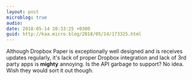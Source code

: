 ```yaml
---
layout: post
microblog: true
audio: 
date: 2018-05-14 20:33:25 +0300
guid: http://kaa.micro.blog/2018/05/14/173325.html
---
```

Although Dropbox Paper is exceptionally well designed and is receives updates regularly, it's lack of proper Dropbox integration and lack of 3rd party apps is **mighty** annoying. Is the API garbage to support?  No idea. Wish they would sort it out though.
